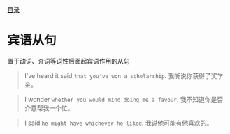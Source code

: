 [目录](../README.md)

# 宾语从句
置于动词、介词等词性后面起宾语作用的从句

> I've heard it said `that you've won a scholarship`.
我听说你获得了奖学金。

> I wonder `whether you would mind doing me a favour`.
我不知道你是否介意帮我一个忙。

> I said `he might have whichever he liked`.
我说他可能有他喜欢的。
